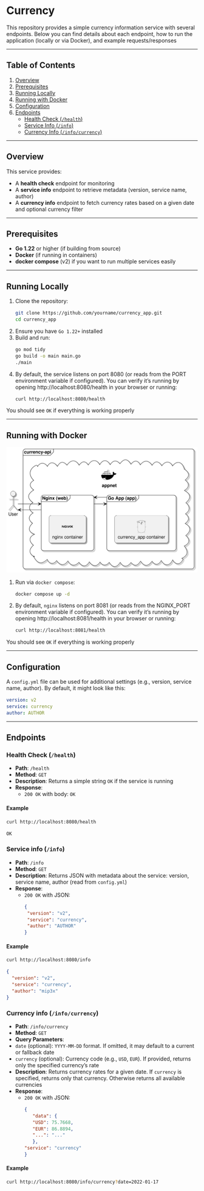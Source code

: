 # Currency

This repository provides a simple currency information service with several endpoints. Below you can find details about each endpoint, how to run the application (locally or via Docker), and example requests/responses

---

## Table of Contents

1. [Overview](#overview)
2. [Prerequisites](#prerequisites)
3. [Running Locally](#running-locally)
4. [Running with Docker](#running-with-docker)
5. [Configuration](#configuration)
6. [Endpoints](#endpoints)
   - [Health Check (`/health`)](#health-check-health)
   - [Service Info (`/info`)](#service-info-info)
   - [Currency Info (`/info/currency`)](#currency-info-infocurrency)

---

## Overview

This service provides:
- A **health check** endpoint for monitoring
- A **service info** endpoint to retrieve metadata (version, service name, author)
- A **currency info** endpoint to fetch currency rates based on a given date and optional currency filter

---

## Prerequisites

- **Go 1.22** or higher (if building from source)
- **Docker** (if running in containers)
- **docker compose** (v2) if you want to run multiple services easily

---

## Running Locally

1. Clone the repository:
   ```bash
   git clone https://github.com/yourname/currency_app.git
   cd currency_app
   ```
2. Ensure you have `Go 1.22+` installed
3. Build and run:
   ```bash
   go mod tidy
   go build -o main main.go
   ./main
   ```
4. By default, the service listens on port 8080 (or reads from the PORT environment variable if configured). You can verify it’s running by opening http://localhost:8080/health in your browser or running:
   ```bash
   curl http://localhost:8080/health
   ```
You should see `OK` if everything is working properly

---

## Running with Docker

![Architecture diagram](./docs/scheme/scheme.png)

1. Run via `docker compose`:
   ```bash
   docker compose up -d
   ```
2. By default, `nginx` listens on port 8081 (or reads from the NGINX_PORT environment variable if configured). You can verify it’s running by opening http://localhost:8081/health in your browser or running:
   ```bash
   curl http://localhost:8081/health
   ```
You should see `OK` if everything is working properly

---

## Configuration

A `config.yml` file can be used for additional settings (e.g., version, service name, author). By default, it might look like this:
```yaml
version: v2
service: currency
author: AUTHOR
```

---

## Endpoints

### Health Check (`/health`)

- **Path**: `/health`
- **Method**: `GET`
- **Description**: Returns a simple string `OK` if the service is running
- **Response**:
  - `200 OK` with body: `OK`

#### Example

```bash
curl http://localhost:8080/health
```
`OK`

### Service info (`/info`)

- **Path**: `/info`
- **Method**: `GET`
- **Description**: Returns JSON with metadata about the service: version, service name, author (read from `config.yml`)
- **Response**:
  - `200 OK` with JSON:
    ```json
    {
     "version": "v2",
     "service": "currency",
     "author": "AUTHOR"
    }
    ```

#### Example

```bash
curl http://localhost:8080/info
```
```json
{
  "version": "v2",
  "service": "currency",
  "author": "mip3x"
}
```

### Currency info (`/info/currency`)

- **Path**: `/info/currency`
- **Method**: `GET`
- **Query Parameters**:
-    `date` (optional): `YYYY-MM-DD` format. If omitted, it may default to a current or fallback date
-    `currency` (optional): Currency code (e.g., `USD`, `EUR`). If provided, returns only the specified currency’s rate
- **Description**: Returns currency rates for a given date. If `currency` is specified, returns only that currency. Otherwise returns all available currencies
- **Response**:
  - `200 OK` with JSON:
    ```json
    {
       "data": {
       "USD": 75.7668,
       "EUR": 86.8894,
       "...": "..."
       },
    "service": "currency"
    }
    ```

#### Example

```bash
curl http://localhost:8080/info/currency?date=2022-01-17
```

